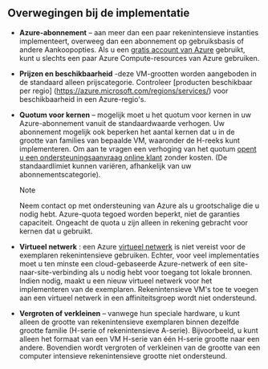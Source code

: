 

## <a name="deployment-considerations"></a>Overwegingen bij de implementatie
* **Azure-abonnement** – aan meer dan een paar rekenintensieve instanties implementeert, overweeg dan een abonnement op gebruiksbasis of andere Aankoopopties. Als u een [gratis account van Azure](https://azure.microsoft.com/free/) gebruikt, kunt u slechts een paar Azure Compute-resources van Azure gebruiken.

* **Prijzen en beschikbaarheid** -deze VM-grootten worden aangeboden in de standaard alleen prijscategorie. Controleer [producten beschikbaar per regio] (https://azure.microsoft.com/regions/services/) voor beschikbaarheid in een Azure-regio's. 
* **Quotum voor kernen** – mogelijk moet u het quotum voor kernen in uw Azure-abonnement vanuit de standaardwaarde verhogen. Uw abonnement mogelijk ook beperken het aantal kernen dat u in de grootte van families van bepaalde VM, waaronder de H-reeks kunt implementeren. Om aan te vragen een verhoging van het quotum [opent u een ondersteuningsaanvraag online klant](../articles/azure-supportability/how-to-create-azure-support-request.md) zonder kosten. (De standaardlimiet kunnen variëren, afhankelijk van uw abonnementscategorie).
  
  > [!NOTE]
  > Neem contact op met ondersteuning van Azure als u grootschalige die u nodig hebt. Azure-quota tegoed worden beperkt, niet de garanties capaciteit. Ongeacht de quota u zijn alleen in rekening gebracht voor kernen dat u gebruikt.
  > 
  > 
* **Virtueel netwerk** : een Azure [virtueel netwerk](https://azure.microsoft.com/documentation/services/virtual-network/) is niet vereist voor de exemplaren rekenintensieve gebruiken. Echter, voor veel implementaties moet u ten minste een cloud-gebaseerde Azure-netwerk of een site-naar-site-verbinding als u nodig hebt voor toegang tot lokale bronnen. Indien nodig, maakt u een nieuw virtueel netwerk voor het implementeren van de exemplaren. Rekenintensieve VM's toe te voegen aan een virtueel netwerk in een affiniteitsgroep wordt niet ondersteund.
* **Vergroten of verkleinen** – vanwege hun speciale hardware, u kunt alleen de grootte van rekenintensieve exemplaren binnen dezelfde grootte familie (H-serie of rekenintensieve A-serie). Bijvoorbeeld, u kunt alleen het formaat van een VM H-serie van één H-serie grootte naar een andere. Bovendien wordt vergroten of verkleinen van de grootte van een computer intensieve rekenintensieve grootte niet ondersteund.  
